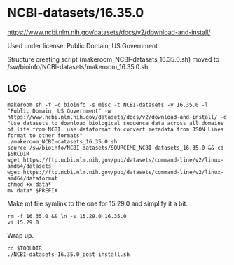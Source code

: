 NCBI-datasets/16.35.0
========================

<https://www.ncbi.nlm.nih.gov/datasets/docs/v2/download-and-install/>

Used under license:
Public Domain, US Government


Structure creating script (makeroom_NCBI-datasets_16.35.0.sh) moved to /sw/bioinfo/NCBI-datasets/makeroom_16.35.0.sh


LOG
---

    makeroom.sh -f -c bioinfo -s misc -t NCBI-datasets -v 16.35.0 -l "Public Domain, US Government" -w https://www.ncbi.nlm.nih.gov/datasets/docs/v2/download-and-install/ -d "Use datasets to download biological sequence data across all domains of life from NCBI, use dataformat to convert metadata from JSON Lines format to other formats"
    ./makeroom_NCBI-datasets_16.35.0.sh 
    source /sw/bioinfo/NCBI-datasets/SOURCEME_NCBI-datasets_16.35.0 && cd $SRCDIR
    wget https://ftp.ncbi.nlm.nih.gov/pub/datasets/command-line/v2/linux-amd64/datasets
    wget https://ftp.ncbi.nlm.nih.gov/pub/datasets/command-line/v2/linux-amd64/dataformat
    chmod +x data*
    mv data* $PREFIX

Make mf file symlink to the one for 15.29.0 and simplify it a bit.

    rm -f 16.35.0 && ln -s 15.29.0 16.35.0 
    vi 15.29.0 

Wrap up.

    cd $TOOLDIR
    ./NCBI-datasets-16.35.0_post-install.sh 
